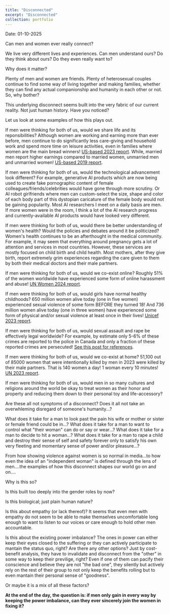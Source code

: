 ```yaml
---
title: "Disconnected"
excerpt: "Disconnected"
collection: portfolio
---
```


Date: 01-10-2025

Can men and women ever really connect?

We live very different lives and experiences. Can men understand ours? Do they think about ours? Do they even really want to? 


Why does it matter? 


Plenty of men and women are friends. Plenty of heterosexual couples continue to find some way of living together and making families, whether they can find any actual companionship and humanity in each other or not. So, why bother?



This underlying disconnect seems built into the very fabric of our current reality. Not just human history. Have you noticed?


Let us look at some examples of how this plays out.


If men were thinking for both of us, would we share life and its reponsibilities? Although women are working and earning more than ever before, men continue to do significantly less care-giving and household work and spend more time on leisure activities, even in families where women are the main bread winners! [US-based 2023 report](https://www.pewresearch.org/social-trends/2023/04/13/in-a-growing-share-of-u-s-marriages-husbands-and-wives-earn-about-the-same/). While, married men report higher earnings compared to married women, unmarried men and unmarried women! [US-based 2019 report](https://www.stlouisfed.org/publications/regional-economist/second-quarter-2019/earnings-gap-marital-status-race-gender).


If men were thinking for both of us, would the technological advancement look different? For example, generative AI products which are now being used to create fake pornographic content of female colleagues/friends/celebrities would have gone through more scrutiny. Or AI robot girlfriends where men can custom-select the size, shape and color of each body part of this dystopian caricature of the female body would not be gaining popularity. Most AI researchers I meet on a daily basis are men. If more women were in the room, I think a lot of the AI research progress and currently-available AI products would have looked very different.


If men were thinking for both of us, would there be better understanding of women's health? Would the policies and debates around it be politicized? Women's health continues to be an afterthought in the medical community. For example, it may seem that everything around pregnancy gets a lot of attention and services in most countries. However, these services are mostly focused on child birth and child health. Most mothers, after they give birth, report extremely grim experiences regarding the care given to them by both their medical doctors and their male partners.       


If men were thinking for both of us, would we co-exist online? Roughly 51% of the women worldwide have experienced some form of online harassment and abuse! [UN Women 2024 report](https://knowledge.unwomen.org/en/articles/facts-and-figures/facts-and-figures-ending-violence-against-women).


If men were thinking for both of us, would girls have normal healthy childhoods? 650 million women alive today (one in five women) experienced sexual violence of some form BEFORE they turned 18! And 736 million women alive today (one in three women) have experienced some form of physical and/or sexual violence at least once in their lives! [Unicef 2023 report](https://www.reuters.com/world/one-eight-girls-women-raped-or-sexually-assaulted-before-age-18-unicef-says-2024-10-10/).


If men were thinking for both of us, would sexual assault and rape be effectively legal worldwide? For example, by estimate only 5-6% of these crimes are reported to the police in Canada and only a fraction of these reported crimes are persecuted! [See this post for references](https://aroosaijaz.github.io/portfolio/sma1/). 


If men were thinking for both of us, would we co-exist at home? 51,100 out of 85000 women that were intentionally killed by men in 2023 were killed by their male partners. That is 140 women a day! 1 woman every 10 minutes! [UN 2023 report](https://www.unwomen.org/en/digital-library/publications/2024/11/femicides-in-2023-global-estimates-of-intimate-partner-family-member-femicides).



If men were thinking for both of us, would men in so many cultures and religions around the world be okay to treat women as their honor and property and reducing them down to their personal toy and life-accessory?


Are these all not symptoms of a disconnect? Does it all not take an overwhleming disregard of someone's humanity...? 


What does it take for a man to look past the pain his wife or mother or sister or female friend could be in...? What does it take for a man to want to control what "their woman" can do or say or wear...? What does it take for a man to decide to hit a woman...? What does it take for a man to rape a child and destroy their sense of self and safety forever only to satisfy his own very fleeting and momentary sense of power and/or pleasure...? 


From how showing violence against women is so normal in media...to how even the idea of an "independent woman" is defined through the lens of men....the examples of how this disconnect shapes our world go on and on.... 


Why is this so?


Is this built too deeply into the gender roles by now? 


Is this biological; just plain human nature?


Is this about empathy (or lack thereof)? It seems that even men with empathy do not seem to be able to make themselves uncomfortable long enough to want to listen to our voices or care enough to hold other men accountable.


Is this about the existing power imbalance? The ones in power can either keep their eyes closed to the suffering or they can actively participate to mantain the status quo, right? Are there any other options? Just by cost-benefit analysis, they have to invalidate and disconnect from the "other" in some way to keep their previlige, right? Even if one of them can pacify their conscience and believe they are not "the bad one", they silently but actively rely on the rest of their group to not only keep the benefits rolling but to even mantain their personal sense of "goodness". 


Or maybe it is a mix of all these factors? 


**At the end of the day, the question is:  if men only gain in every way by keeping the power imbalance, can they ever sincerely join the women in fixing it?**
